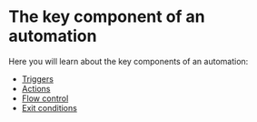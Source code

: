 # The key component of an automation

Here you will learn about the key components of an automation:

* [Triggers](triggers.md)
* [Actions](actions.md)
* [Flow control](flow-control.md)
* [Exit conditions](exit-conditions.md)

